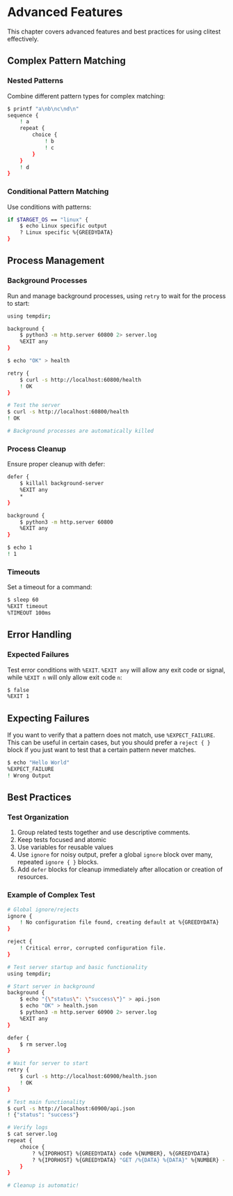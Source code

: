 # Advanced Features

This chapter covers advanced features and best practices for using clitest effectively.

## Complex Pattern Matching

### Nested Patterns

Combine different pattern types for complex matching:

```bash session
$ printf "a\nb\nc\nd\n"
sequence {
    ! a
    repeat {
        choice {
            ! b
            ! c
        }
    }
    ! d
}
```

### Conditional Pattern Matching

Use conditions with patterns:

```bash session
if $TARGET_OS == "linux" {
    $ echo Linux specific output
    ? Linux specific %{GREEDYDATA}
}
```

## Process Management

### Background Processes

Run and manage background processes, using `retry` to wait for the process to start:

```bash session
using tempdir;

background {
    $ python3 -m http.server 60800 2> server.log
    %EXIT any
}

$ echo "OK" > health

retry {
    $ curl -s http://localhost:60800/health
    ! OK
}

# Test the server
$ curl -s http://localhost:60800/health
! OK

# Background processes are automatically killed
```

### Process Cleanup

Ensure proper cleanup with defer:

```bash session
defer {
    $ killall background-server
    %EXIT any
    *
}

background {
    $ python3 -m http.server 60800
    %EXIT any
}

$ echo 1
! 1
```

### Timeouts

Set a timeout for a command:

```bash session
$ sleep 60
%EXIT timeout
%TIMEOUT 100ms
```

## Error Handling

### Expected Failures

Test error conditions with `%EXIT`. `%EXIT any` will allow any exit code or signal, while `%EXIT n` will only allow exit code `n`:

```bash session
$ false
%EXIT 1
```

## Expecting Failures

If you want to verify that a pattern does not match, use `%EXPECT_FAILURE`. This can be useful in certain cases, but you should prefer a `reject { }` block if you just want to test that a certain pattern never matches.

```bash session
$ echo "Hello World"
%EXPECT_FAILURE
! Wrong Output
``` 

## Best Practices

### Test Organization

1. Group related tests together and use descriptive comments.
2. Keep tests focused and atomic
3. Use variables for reusable values
4. Use `ignore` for noisy output, prefer a global `ignore` block over many, repeated `ignore { }` blocks.
5. Add `defer` blocks for cleanup immediately after allocation or creation of resources.

### Example of Complex Test

```bash session
# Global ignore/rejects
ignore {
    ! No configuration file found, creating default at %{GREEDYDATA}
}

reject {
    ! Critical error, corrupted configuration file.
}

# Test server startup and basic functionality
using tempdir;

# Start server in background
background {
    $ echo "{\"status\": \"success\"}" > api.json
    $ echo "OK" > health.json
    $ python3 -m http.server 60900 2> server.log
    %EXIT any
}

defer {
    $ rm server.log
}

# Wait for server to start
retry {
    $ curl -s http://localhost:60900/health.json
    ! OK
}

# Test main functionality
$ curl -s http://localhost:60900/api.json
! {"status": "success"}

# Verify logs
$ cat server.log
repeat {
    choice {
        ? %{IPORHOST} %{GREEDYDATA} code %{NUMBER}, %{GREEDYDATA}
        ? %{IPORHOST} %{GREEDYDATA} "GET /%{DATA} %{DATA}" %{NUMBER} -
    }
}

# Cleanup is automatic!
```

